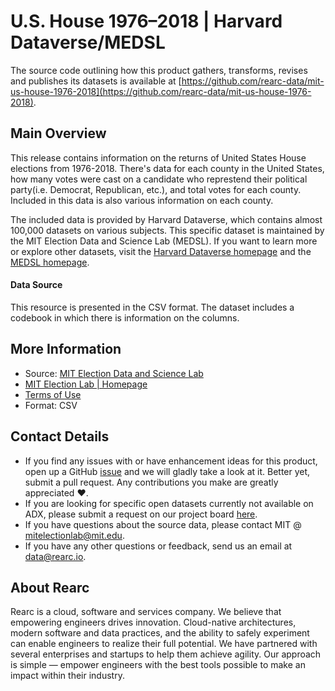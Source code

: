 U.S. House 1976–2018 | Harvard Dataverse/MEDSL
========================= 

The source code outlining how this product gathers, transforms, revises and publishes its datasets is available at [https://github.com/rearc-data/mit-us-house-1976-2018](https://github.com/rearc-data/mit-us-house-1976-2018).

## Main Overview

This release contains information on the returns of United States House elections from 1976-2018. There's data for each county in the United States, how many votes were cast on a candidate who represtend their political party(i.e. Democrat, Republican, etc.), and total votes for each county. Included in this data is also various information on each county.
  
The included data is provided by Harvard Dataverse, which contains almost 100,000 datasets on various subjects. This specific dataset is maintained by the MIT Election Data and Science Lab (MEDSL). If you want to learn more or explore other datasets, visit the [Harvard Dataverse homepage](https://dataverse.harvard.edu/) and the [MEDSL homepage](https://electionlab.mit.edu/). 


#### Data Source

This resource is presented in the CSV format. The dataset includes a codebook in which there is information on the columns.


## More Information
- Source: [MIT Election Data and Science Lab](https://dataverse.harvard.edu/dataset.xhtml?persistentId=doi:10.7910/DVN/IG0UN2)
- [MIT Election Lab | Homepage](https://electionlab.mit.edu/)
- [Terms of Use](https://dataverse.org/best-practices/dataverse-community-norms)
- Format: CSV

## Contact Details
- If you find any issues with or have enhancement ideas for this product, open up a GitHub [issue](https://github.com/rearc-data/mit-us-house-1976-2018/issues) and we will gladly take a look at it. Better yet, submit a pull request. Any contributions you make are greatly appreciated :heart:.
- If you are looking for specific open datasets currently not available on ADX, please submit a request on our project board [here](https://github.com/rearc-data/covid-datasets-aws-data-exchange/projects/1).
- If you have questions about the source data, please contact MIT @ mitelectionlab@mit.edu.
- If you have any other questions or feedback, send us an email at data@rearc.io.

## About Rearc
Rearc is a cloud, software and services company. We believe that empowering engineers drives innovation. Cloud-native architectures, modern software and data practices, and the ability to safely experiment can enable engineers to realize their full potential. We have partnered with several enterprises and startups to help them achieve agility. Our approach is simple — empower engineers with the best tools possible to make an impact within their industry.
